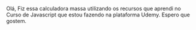 Olá,
Fiz essa calculadora massa utilizando os recursos
que aprendi no Curso de Javascript que estou fazendo
na plataforma Udemy.
Espero que gostem. 
